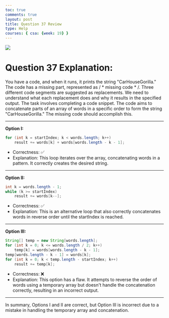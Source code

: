 ```yaml
---
toc: true
comments: true
layout: post
title: Question 37 Review
type: Help
courses: { csa: {week: 19} }
---
```


![](https://deadshotlegend.github.io/shivansh/images/question37collegeboard.JPG)

# Question 37 Explanation:
You have a code, and when it runs, it prints the string "CarHouseGorilla." The code has a missing part, represented as / * missing code * /. Three different code segments are suggested as replacements. We need to understand what each replacement does and why it results in the specified output. The task involves completing a code snippet. The code aims to concatenate parts of an array of words in a specific order to form the string "CarHouseGorilla." The missing code should accomplish this.

---

**Option I:**
```java
for (int k = startIndex; k < words.length; k++)
    result += words[k] + words[words.length - k - 1];
```
- Correctness: ✅
- Explanation: This loop iterates over the array, concatenating words in a pattern. It correctly creates the desired string.

---

**Option II:**
```java
int k = words.length - 1;
while (k >= startIndex)
    result += words[k--];
```
- Correctness: ✅
- Explanation: This is an alternative loop that also correctly concatenates words in reverse order until the startIndex is reached.

---

**Option III:**
```java
String[] temp = new String[words.length];
for (int k = 0; k <= words.length / 2; k++)
    temp[k] = words[words.length - k - 1];
temp[words.length - k - 1] = words[k];
for (int k = 0; k < temp.length - startIndex; k++)
    result += temp[k];
```
- Correctness: ❌
- Explanation: This option has a flaw. It attempts to reverse the order of words using a temporary array but doesn't handle the concatenation correctly, resulting in an incorrect output.

---

In summary, Options I and II are correct, but Option III is incorrect due to a mistake in handling the temporary array and concatenation.